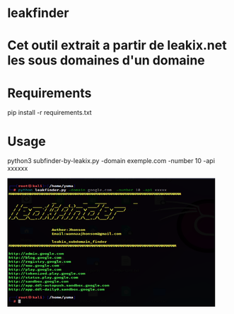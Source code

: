 # leakfinder
# Cet outil extrait a partir de leakix.net les sous domaines d'un domaine

# Requirements

pip install -r requirements.txt

# Usage
python3 subfinder-by-leakix.py -domain exemple.com -number 10 -api xxxxxx


<img src="capture.PNG" alt="Image description" width="470" height="290">


